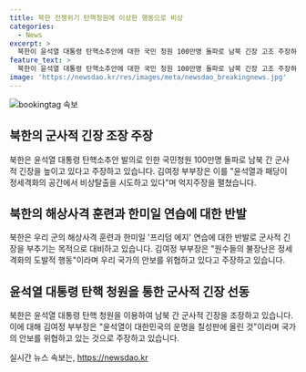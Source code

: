 ```yaml
---
title: 북한 전쟁위기 탄핵청원에 이상한 행동으로 비상
categories:
  - News
excerpt: >
  북한이 윤석열 대통령 탄핵소추안에 대한 국민 청원 100만명 돌파로 남북 긴장 고조 주장하며, 해상사격과 군사 연습에 반발. 김여정 부부장은 최악의 집권위기 억지주장과 무력충돌 협박. 미 워싱턴DC 나토 회의 참석 예정으로 북러 밀착 경고. 국내 정세격화 공작으로 북한 남남간 논란 부추김. 윤 대통령 탄핵 소추안에 대한 북한의 공세와 군사 동맹에 대한 경고 메시지 주목.
feature_text: >
  북한이 윤석열 대통령 탄핵소추안에 대한 국민 청원 100만명 돌파로 남북 긴장 고조 주장하며, 해상사격과 군사 연습에 반발. 김여정 부부장은 최악의 집권위기 억지주장과 무력충돌 협박. 미 워싱턴DC 나토 회의 참석 예정으로 북러 밀착 경고. 국내 정세격화 공작으로 북한 남남간 논란 부추김. 윤 대통령 탄핵 소추안에 대한 북한의 공세와 군사 동맹에 대한 경고 메시지 주목.
image: 'https://newsdao.kr/res/images/meta/newsdao_breakingnews.jpg'
---
```


<p><img src="https://newsdao.kr/res/images/meta/newsdao_breakingnews.jpg" alt="bookingtag 속보" /></p>

<h2 data-ke-size="size26">북한의 군사적 긴장 조장 주장</h2>

<p data-ke-size="size16">북한은 윤석열 대통령 탄핵소추안 발의로 인한 국민청원 100만명 돌파로 남북 간 군사적 긴장을 높이고 있다고 주장하고 있습니다. 김여정 부부장은 이를 "윤석열과 패당이 정세격화의 공간에서 비상탈출을 시도하고 있다"며 억지주장을 펼쳤습니다.</p>

<h2 data-ke-size="size26">북한의 해상사격 훈련과 한미일 연습에 대한 반발</h2>

<p data-ke-size="size16">북한은 우리 군의 해상사격 훈련과 한미일 '프리덤 에지' 연습에 대한 반발로 군사적 긴장을 부추기는 목적으로 대비하고 있습니다. 김여정 부부장은 "원수들의 불장난은 정세격화의 도발적 행동"이라며 우리 국가의 안보를 위협하고 있다고 주장하고 있습니다.</p>

<h2 data-ke-size="size26">윤석열 대통령 탄핵 청원을 통한 군사적 긴장 선동</h2>

<p data-ke-size="size16">북한은 윤석열 대통령 탄핵 청원을 이용하여 남북 간 군사적 긴장을 조장하고 있습니다. 이에 대해 김여정 부부장은 "윤석열이 대한민국의 운명을 칠성판에 올린 것"이라며 국가의 안보를 위협하고 있는 것으로 주장하고 있습니다.</p>
실시간 뉴스 속보는, <a href="https://newsdao.kr" rel="dofollow">https://newsdao.kr</a>


